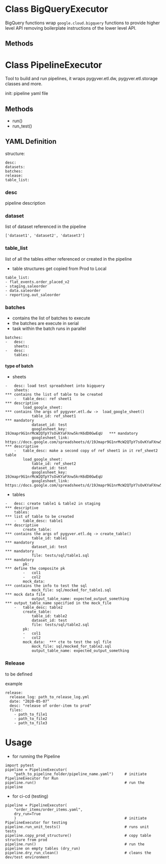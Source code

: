 # Class BigQueryExecutor

BigQuery functions wrap `google.cloud.bigquery` functions to provide higher level API removing boilerplate instructions of the lower level API.

## Methods

### 

#  Class PipelineExecutor

Tool to build and run pipelines, it wraps pygyver.etl.dw, pygyver.etl.storage classes and more.

init: pipeline yaml file

## Methods
- run()
- run_test()

## YAML Definition

structure:

```
desc: 
datasets:
batches:    
release:
table_list:
```

### desc

pipeline description

### dataset

list of dataset referenced in the pipeline

```
['dataset1', 'dataset2', 'dataset3']
```
### table_list

list of all the tables either referenced or created in the pipeline

- table structures get copied from Prod to Local

```
table_list:
- flat_events.order_placed_v2
- staging.saleorder
- data.saleorder
- reporting.out_saleorder
```

### batches

- contains the list of batches to execute
- the batches are execute in serial
- task within the batch runs in parallel


```
batches:
-   desc:
    sheets:
-   desc:
    tables:
```

#### type of batch

- sheets

```
-   desc: load test spreadsheet into bigquery      
    sheets:                                                                 *** contains the list of table to be created
    -   table_desc: ref sheet1                                              *** descriptive
        load_google_sheet:                                                  *** contains the args of pygyver.etl.dw ->  load_google_sheet()
            table_id: ref_sheet1                                            *** mandatory
            dataset_id: test 
            googlesheet_key: 19Jmapr9G1nrMcW2QTpY7sOvKYaFXnw5krK6dD0GwEqU   *** mandatory 
            googlesheet_link: https://docs.google.com/spreadsheets/d/19Jmapr9G1nrMcW2QTpY7sOvKYaFXnw5krK6dD0GwEqU/edit#gid=0                                                      *** descriptive
    -   table_desc: make a second copy of ref sheet1 in it ref_sheet2 table
        load_google_sheet:
            table_id: ref_sheet2
            dataset_id: test
            googlesheet_key: 19Jmapr9G1nrMcW2QTpY7sOvKYaFXnw5krK6dD0GwEqU
            googlesheet_link: https://docs.google.com/spreadsheets/d/19Jmapr9G1nrMcW2QTpY7sOvKYaFXnw5krK6dD0GwEqU/edit#gid=0
```

- tables

```
-   desc: create table1 & table2 in staging                             *** descriptive
    tables:                                                             *** list of table to be created
    -   table_desc: table1                                              *** descriptive
        create_table:                                                   *** contains the args of pygyver.etl.dq -> create_table()
            table_id: table1                                            *** mandatory
            dataset_id: test                                            *** mandatory
            file: tests/sql/table1.sql                                  *** mandatory
        pk:                                                             *** define the composite pk
        -   col1
        -   col2
        mock_data:                                                      *** contains the info to test the sql
            mock_file: sql/mocked_for_table1.sql                        *** mock data file
            output_table_name: expected_output_something                *** output_table_name specified in the mock_file
    -   table_desc: table2
        create_table:
            table_id: table2
            dataset_id: test
            file: tests/sql/table2.sql
        pk:
        -   col1
        -   col2
        mock_data:  *** cte to test the sql file
            mock_file: sql/mocked_for_table2.sql                        
            output_table_name: expected_output_something                
```


### Release

to be defined

example
```
release:
  release_log: path_to_release_log.yml
  date: "2020-05-07"
  desc: "release of order-item to prod"
  files:
    - path_to_file1
    - path_to_file2
    - path_to_file3
```

# Usage

- for running the Pipeline

```
import pytest
pipeline = PipelineExecutor(
    "path_to_pipeline_folder/pipeline_name.yaml")     # initiate PipelineExecutor for Run
pipeline.run()                                        # run the pipeline
```

- for ci-cd (testing)

```
pipeline = PipelineExecutor(
    "order_items/order_items.yaml", 
    dry_run=True
    )                                                 # initiate PipelineExecutor for testing
pipeline.run_unit_tests()                             # runs unit tests
pipeline.copy_prod_structure()                        # copy table structure from prod
pipeline.run()                                        # run the pipeline on empty tables (dry_run)
pipeline.dry_run_clean()                              # cleans the dev/test environment
```
